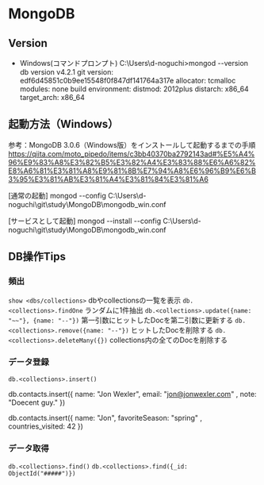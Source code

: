 # MongoDB
## Version
- Windows(コマンドプロンプト)
C:\Users\d-noguchi>mongod --version
db version v4.2.1
git version: edf6d45851c0b9ee15548f0f847df141764a317e
allocator: tcmalloc
modules: none
build environment:
    distmod: 2012plus
    distarch: x86_64
    target_arch: x86_64

## 起動方法（Windows）
参考：MongoDB 3.0.6（Windows版）をインストールして起動するまでの手順
https://qiita.com/moto_pipedo/items/c3bb40370ba2792143ad#%E5%A4%96%E9%83%A8%E3%82%B5%E3%82%A4%E3%83%88%E6%A6%82%E8%A6%81%E3%81%A8%E9%81%8B%E7%94%A8%E6%96%B9%E6%B3%95%E3%81%AB%E3%81%A4%E3%81%84%E3%81%A6

[通常の起動]
mongod --config C:\Users\d-noguchi\git\study\MongoDB\mongodb_win.conf

[サービスとして起動]
mongod --install --config C:\Users\d-noguchi\git\study\MongoDB\mongodb_win.conf

## DB操作Tips
### 頻出
`show <dbs/collections>` dbやcollectionsの一覧を表示
`db.<collections>.findOne` ランダムに1件抽出
`db.<collections>.update({name: "~~"}, {name: "--"})` 第一引数にヒットしたDocを第二引数に更新する
`db.<collections>.remove({name: "--"})` ヒットしたDocを削除する
`db.<collections>.deleteMany({})` collections内の全てのDocを削除する


### データ登録
`db.<collections>.insert()`

db.contacts.insert({
  name: "Jon Wexler",
  email: "jon@jonwexler.com" ,
  note: "Doecent guy."
})

db.contacts.insert({
  name: "Jon",
  favoriteSeason: "spring" ,
  countries_visited: 42
})


### データ取得
`db.<collections>.find()`
`db.<collections>.find({_id: ObjectId("#####")})`
